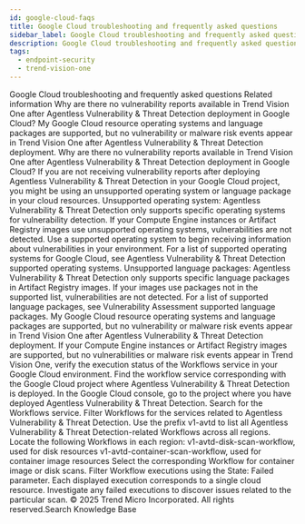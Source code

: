 ```yaml
---
id: google-cloud-faqs
title: Google Cloud troubleshooting and frequently asked questions
sidebar_label: Google Cloud troubleshooting and frequently asked questions
description: Google Cloud troubleshooting and frequently asked questions
tags:
  - endpoint-security
  - trend-vision-one
---
```


 Google Cloud troubleshooting and frequently asked questions Related information Why are there no vulnerability reports available in Trend Vision One after Agentless Vulnerability & Threat Detection deployment in Google Cloud? My Google Cloud resource operating systems and language packages are supported, but no vulnerability or malware risk events appear in Trend Vision One after Agentless Vulnerability & Threat Detection deployment. Why are there no vulnerability reports available in Trend Vision One after Agentless Vulnerability & Threat Detection deployment in Google Cloud? If you are not receiving vulnerability reports after deploying Agentless Vulnerability & Threat Detection in your Google Cloud project, you might be using an unsupported operating system or language package in your cloud resources. Unsupported operating system: Agentless Vulnerability & Threat Detection only supports specific operating systems for vulnerability detection. If your Compute Engine instances or Artifact Registry images use unsupported operating systems, vulnerabilities are not detected. Use a supported operating system to begin receiving information about vulnerabilities in your environment. For a list of supported operating systems for Google Cloud, see Agentless Vulnerability & Threat Detection supported operating systems. Unsupported language packages: Agentless Vulnerability & Threat Detection only supports specific language packages in Artifact Registry images. If your images use packages not in the supported list, vulnerabilities are not detected. For a list of supported language packages, see Vulnerability Assessment supported language packages. My Google Cloud resource operating systems and language packages are supported, but no vulnerability or malware risk events appear in Trend Vision One after Agentless Vulnerability & Threat Detection deployment. If your Compute Engine instances or Artifact Registry images are supported, but no vulnerabilities or malware risk events appear in Trend Vision One, verify the execution status of the Workflows service in your Google Cloud environment. Find the workflow service corresponding with the Google Cloud project where Agentless Vulnerability & Threat Detection is deployed. In the Google Cloud console, go to the project where you have deployed Agentless Vulnerability & Threat Detection. Search for the Workflows service. Filter Workflows for the services related to Agentless Vulnerability & Threat Detection. Use the prefix v1-avtd to list all Agentless Vulnerability & Threat Detection-related Workflows across all regions. Locate the following Workflows in each region: v1-avtd-disk-scan-workflow, used for disk resources v1-avtd-container-scan-workflow, used for container image resources Select the corresponding Workflow for container image or disk scans. Filter Workflow executions using the State: Failed parameter. Each displayed execution corresponds to a single cloud resource. Investigate any failed executions to discover issues related to the particular scan. © 2025 Trend Micro Incorporated. All rights reserved.Search Knowledge Base